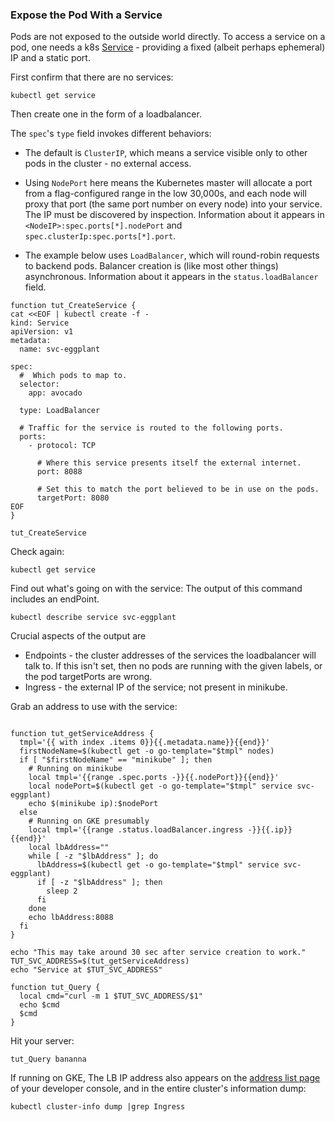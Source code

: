 ### Expose the Pod With a Service

Pods are not exposed to the outside world directly.  To
access a service on a pod, one  needs a k8s [Service] -
providing a fixed (albeit perhaps ephemeral) IP and a
static port.

[Service]: https://kubernetes.io/docs/concepts/services-networking/service

First confirm that there are no services:

<!-- @getService -->
```
kubectl get service
```

Then create one in the form of a loadbalancer.

The `spec`'s `type` field invokes different
behaviors:

* The default is `ClusterIP`, which means a service
  visible only to other pods in the cluster - no
  external access.

* Using `NodePort` here means the Kubernetes master
  will allocate a port from a flag-configured range in
  the low 30,000s, and each node will proxy that port
  (the same port number on every node) into your
  service.  The IP must be discovered by inspection.
  Information about it appears in
  `<NodeIP>:spec.ports[*].nodePort` and
  `spec.clusterIp:spec.ports[*].port`.

* The example below uses `LoadBalancer`, which will
  round-robin requests to backend pods.  Balancer
  creation is (like most other things) asynchronous.
  Information about it appears in the
  `status.loadBalancer` field.

<!-- @defineFunctionToCreateService -->
```
function tut_CreateService {
cat <<EOF | kubectl create -f -
kind: Service
apiVersion: v1
metadata:
  name: svc-eggplant

spec:
  #  Which pods to map to.
  selector:
    app: avocado

  type: LoadBalancer

  # Traffic for the service is routed to the following ports.
  ports:
    - protocol: TCP

      # Where this service presents itself the external internet.
      port: 8088

      # Set this to match the port believed to be in use on the pods.
      targetPort: 8080
EOF
}
```

<!-- @createService -->
```
tut_CreateService
```

Check again:

<!-- @getService -->
```
kubectl get service
```

Find out what's going on with the service:
The output of this command includes an endPoint.

<!-- @describeService -->
```
kubectl describe service svc-eggplant
```

Crucial aspects of the output are

* Endpoints - the cluster addresses of the services the
  loadbalancer will talk to.  If this isn't set, then
  no pods are running with the given labels, or the
  pod targetPorts are wrong.
* Ingress - the external IP of the service;
  not present in minikube.

Grab an address to use with the service:

<!-- @hackToDetermineWhichAddressToUse -->
```
```

<!-- @defineFunctionToGetServiceAddress -->
```
function tut_getServiceAddress {
  tmpl='{{ with index .items 0}}{{.metadata.name}}{{end}}'
  firstNodeName=$(kubectl get -o go-template="$tmpl" nodes)
  if [ "$firstNodeName" == "minikube" ]; then
    # Running on minikube
    local tmpl='{{range .spec.ports -}}{{.nodePort}}{{end}}'
    local nodePort=$(kubectl get -o go-template="$tmpl" service svc-eggplant)
    echo $(minikube ip):$nodePort
  else
    # Running on GKE presumably
    local tmpl='{{range .status.loadBalancer.ingress -}}{{.ip}}{{end}}'
    local lbAddress=""
    while [ -z "$lbAddress" ]; do
      lbAddress=$(kubectl get -o go-template="$tmpl" service svc-eggplant)
      if [ -z "$lbAddress" ]; then
        sleep 2
      fi
    done
    echo lbAddress:8088
  fi
}
```

<!-- @setLoadBalancerAddressVar -->
```
echo "This may take around 30 sec after service creation to work."
TUT_SVC_ADDRESS=$(tut_getServiceAddress)
echo "Service at $TUT_SVC_ADDRESS"
```

<!-- @defineFunctionToQueryServer -->
```
function tut_Query {
  local cmd="curl -m 1 $TUT_SVC_ADDRESS/$1"
  echo $cmd
  $cmd
}
```

Hit your server:
<!-- @curlService -->
```
tut_Query bananna
```

[address list page]: https://console.cloud.google.com/networking/addresses/list

If running on GKE, The LB IP address also appears on
the [address list page] of your developer console, and
in the entire cluster's information dump:


<!-- @dumpClusterInfo -->
```
kubectl cluster-info dump |grep Ingress
```

